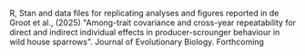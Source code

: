 R, Stan and data files for replicating analyses and figures reported in de Groot et al., (2025) "Among-trait covariance and cross-year repeatability for direct and indirect individual effects in producer-scrounger behaviour in wild house sparrows". Journal of Evolutionary Biology. Forthcoming

